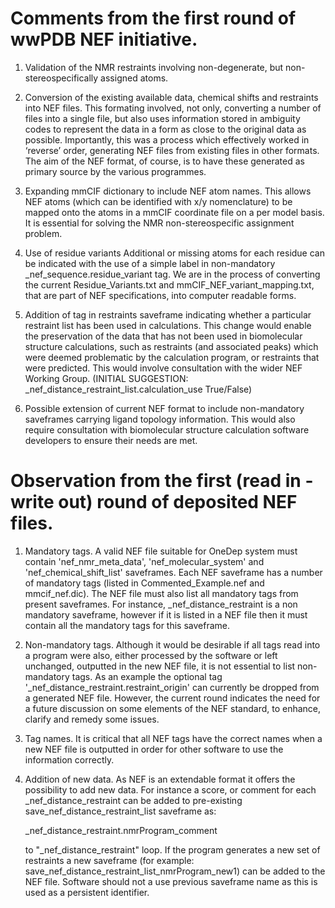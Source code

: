 # Comments from the first round of wwPDB NEF initiative.

1. Validation of the NMR restraints involving non-degenerate, but non-stereospecifically assigned atoms. 

2. Conversion of the existing available data, chemical shifts and restraints into NEF files.
This formating involved, not only, converting a number of files into a single file, but also uses information stored in ambiguity codes to represent the data in a form as close to the original data as possible. Importantly, this was a process which effectively worked in ‘reverse’ order, generating NEF files from existing files in other formats. The aim of the NEF format, of course, is to have these generated as primary source by the various programmes.

3. Expanding mmCIF dictionary to include NEF atom names. 
This allows NEF atoms (which can be identified with x/y nomenclature) to be mapped onto the atoms in a mmCIF coordinate file on a per model basis. It is essential for solving the NMR non-stereospecific assignment problem.

4. Use of residue variants 
Additional or missing atoms for each residue can be indicated with the use of a simple label in non-mandatory _nef_sequence.residue_variant tag. We are in the process of converting the current Residue_Variants.txt and mmCIF_NEF_variant_mapping.txt, that are part of NEF specifications, into computer readable forms. 

5. Addition of tag in restraints saveframe indicating whether a particular restraint list has been used in calculations. This change would enable the preservation of the data that has not been used in biomolecular structure calculations, such as restraints (and associated peaks) which were deemed problematic by the calculation program, or restraints that were predicted. This would involve consultation with the wider NEF Working Group. 
(INITIAL SUGGESTION: _nef_distance_restraint_list.calculation_use  True/False)

6. Possible extension of current NEF format to include non-mandatory saveframes carrying ligand topology information. This would also require consultation with biomolecular structure calculation software developers to ensure their needs are met.



# Observation from the first (read in - write out) round of deposited NEF files.

1. Mandatory tags.
A valid NEF file suitable for OneDep system must contain 'nef_nmr_meta_data', 'nef_molecular_system' and 'nef_chemical_shift_list' saveframes. Each NEF saveframe has a number of mandatory tags (listed in Commented_Example.nef and mmcif_nef.dic). The NEF file  must also list all mandatory tags from present saveframes. For instance, _nef_distance_restraint is a non mandatory saveframe, however if it is listed in a NEF file then it must contain all the mandatory tags for this saveframe.

2. Non-mandatory tags.
Although it would be desirable if all tags read into a program were also, either processed by the software or left unchanged, outputted in the new NEF file, it is not essential to list non- mandatory tags. 
As an example the optional tag '_nef_distance_restraint.restraint_origin' can currently be dropped from a generated NEF file. However, the current round indicates the need for a future discussion on some elements of the NEF standard, to enhance, clarify and remedy some issues. 

3. Tag names.
It is critical that all NEF tags have the correct names when a new NEF file is outputted in order for other software to use the information correctly.

4. Addition of new data.
As NEF is an extendable format it offers the possibility to add new data. For instance a score, or comment for each _nef_distance_restraint can be added to pre-existing save_nef_distance_restraint_list saveframe as: 

    _nef_distance_restraint.nmrProgram_comment

    to "_nef_distance_restraint" loop. If the program generates a new set of restraints a new saveframe (for example: save_nef_distance_restraint_list_nmrProgram_new1) can be added to the NEF file. Software should not a use previous saveframe name as this is used as a persistent identifier. 


